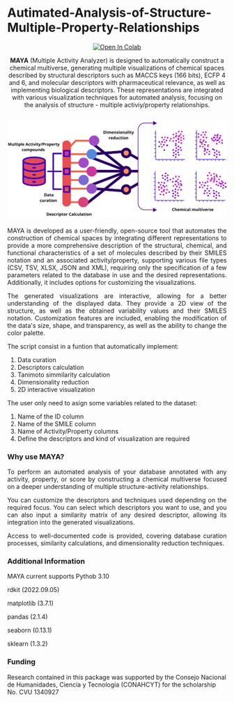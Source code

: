 # Autimated-Analysis-of-Structure-Multiple-Property-Relationships
<div align='center'>
  
[![Open In Colab](https://colab.research.google.com/assets/colab-badge.svg)](https://colab.research.google.com/drive/17SSd2BuBfMffRJKJwfYrDPwK3khvvAIj?usp=sharing)
<p align='center'>

**MAYA** (Multiple Activity Analyzer) is designed to automatically construct a chemical multiverse, generating multiple visualizations of chemical spaces described by structural descriptors such as MACCS keys (166 bits), ECFP 4 and 6, and molecular descriptors with pharmaceutical relevance, as well as implementing biological descriptors. These representations are integrated with various visualization techniques for automated analysis, focusing on the analysis of structure - multiple activiy/property relationships.

![Process](https://github.com/ApSirius/Autimated-Analysis-of-Structure-Multiple-Property-Relationships/blob/d35816f1e1c1e1da9aa98790b7fc91065f5f6162/Chemical%20multiverse.png)
---
</div>
<p align='justify'>
MAYA is developed as a user-friendly, open-source tool that automates the construction of chemical spaces by integrating different representations to provide a more comprehensive description of the structural, chemical, and functional characteristics of a set of molecules described by their SMILES notation and an associated activity/property, supporting various file types (CSV, TSV, XLSX, JSON and XML), requiring only the specification of a few parameters related to the database in use and the desired representations. Additionally, it includes options for customizing the visualizations.
<p align='justify'>
The generated visualizations are interactive, allowing for a better understanding of the displayed data. They provide a 2D view of the structure, as well as the obtained variability values and their SMILES notation. Customization features are included, enabling the modification of the data's size, shape, and transparency, as well as the ability to change the color palette.

<p align='justify'>
The script consist in a funtion that automatically implement:
  
1. Data curation
2. Descriptors calculation
3. Tanimoto simmilarity calculation
4. Dimensionality reduction
5. 2D interactive visualization

The user only need to asign some variables related to the dataset:

1. Name of the ID column
2. Name of the SMILE column
3. Name of Activity/Property columns
4. Define the descriptors and kind of visualization are required

### Why use MAYA?
<p align='justify'>
To perform an automated analysis of your database annotated with any activity, property, or score by constructing a chemical multiverse focused on a deeper understanding of multiple structure-activity relationships. 
<p align='justify'>
You can customize the descriptors and techniques used depending on the required focus. You can select which descriptors you want to use, and you can also input a similarity matrix of any desired descriptor, allowing its integration into the generated visualizations.
<p align='justify'>
Access to well-documented code is provided, covering database curation processes, similarity calculations, and dimensionality reduction techniques.

### Additional Information
<p align='justify'>
MAYA current supports Pythob 3.10

rdkit (2022.09.05)

matplotlib (3.7.1)

pandas (2.1.4)

seaborn (0.13.1)

sklearn (1.3.2)

### Funding
Research contained in this package was supported by the Consejo Nacional de Humanidades, Ciencia y Tecnología (CONAHCYT) for the scholarship No. CVU 1340927
